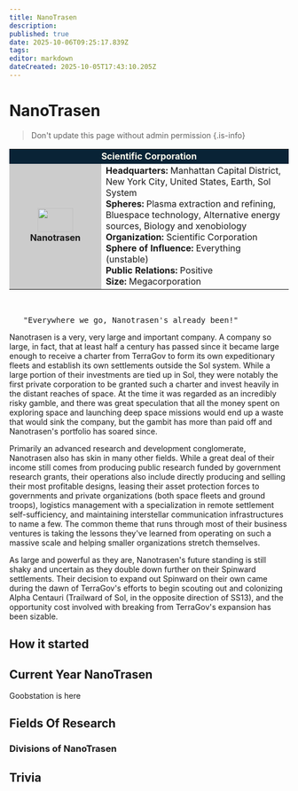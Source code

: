 ```yaml
---
title: NanoTrasen
description: 
published: true
date: 2025-10-06T09:25:17.839Z
tags: 
editor: markdown
dateCreated: 2025-10-05T17:43:10.205Z
---
```


<body>
 
# NanoTrasen
  
> Don't update this page without admin permission
{.is-info}

<table width="100%" cellspacing="0" cellpadding="2">
<tbody><tr>
<td bgcolor="#092336" align="center" colspan="2"><font color="#FFFFF"><b>Scientific Corporation</b></font>
</td></tr>
<tr>
<td width="150" align="center" bgcolor="#cccccc"><span typeof="mw:File"><a href="/File:Nanotrasen_flag.png" class="mw-file-description"><img src="/images/thumb/c/c2/Nanotrasen_flag.png/64px-Nanotrasen_flag.png" decoding="async" width="64" height="43" class="mw-file-element" srcset="/images/thumb/c/c2/Nanotrasen_flag.png/96px-Nanotrasen_flag.png 1.5x, /images/thumb/c/c2/Nanotrasen_flag.png/128px-Nanotrasen_flag.png 2x" /></a></span> <br /> <b>Nanotrasen</b>
</td>
<td><b>Headquarters:</b> Manhattan Capital District, New York City, United States, Earth, Sol System<br /> <b>Spheres:</b> Plasma extraction and refining, Bluespace technology, Alternative energy sources, Biology and xenobiology<br /><b>Organization:</b> Scientific Corporation<br /><b>Sphere of Influence:</b> Everything (unstable)<br /><b>Public Relations:</b> Positive<br /><b>Size:</b> Megacorporation
</td></tr></tbody></table>
<p><br />
</p>
<pre>   "Everywhere we go, Nanotrasen's already been!"
</pre>

Nanotrasen is a very, very large and important company. A company so large, in fact, that at least half a century has passed since it became large enough to receive a charter from TerraGov to form its own expeditionary fleets and establish its own settlements outside the Sol system. While a large portion of their investments are tied up in Sol, they were notably the first private corporation to be granted such a charter and invest heavily in the distant reaches of space. At the time it was regarded as an incredibly risky gamble, and there was great speculation that all the money spent on exploring space and launching deep space missions would end up a waste that would sink the company, but the gambit has more than paid off and Nanotrasen's portfolio has soared since.

Primarily an advanced research and development conglomerate, Nanotrasen also has skin in many other fields. While a great deal of their income still comes from producing public research funded by government research grants, their operations also include directly producing and selling their most profitable designs, leasing their asset protection forces to governments and private organizations (both space fleets and ground troops), logistics management with a specialization in remote settlement self-sufficiency, and maintaining interstellar communication infrastructures to name a few. The common theme that runs through most of their business ventures is taking the lessons they've learned from operating on such a massive scale and helping smaller organizations stretch themselves.

As large and powerful as they are, Nanotrasen's future standing is still shaky and uncertain as they double down further on their Spinward settlements. Their decision to expand out Spinward on their own came during the dawn of TerraGov's efforts to begin scouting out and colonizing Alpha Centauri (Trailward of Sol, in the opposite direction of SS13), and the opportunity cost involved with breaking from TerraGov's expansion has been sizable.

## How it started


## Current Year NanoTrasen 

  Goobstation is here
  
## Fields Of Research

### Divisions of NanoTrasen

## Trivia
  
</body>